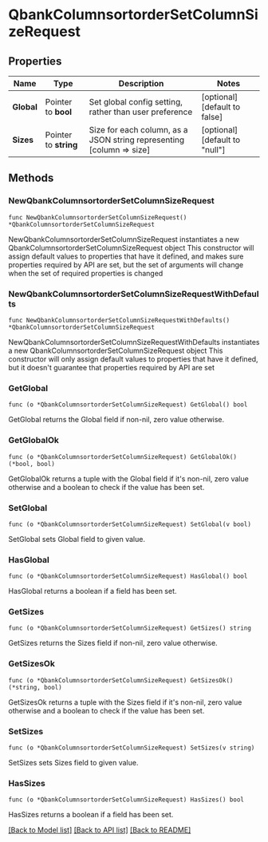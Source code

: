 # QbankColumnsortorderSetColumnSizeRequest

## Properties

Name | Type | Description | Notes
------------ | ------------- | ------------- | -------------
**Global** | Pointer to **bool** | Set global config setting, rather than user preference | [optional] [default to false]
**Sizes** | Pointer to **string** | Size for each column, as a JSON string representing [column &#x3D;&gt; size] | [optional] [default to "null"]

## Methods

### NewQbankColumnsortorderSetColumnSizeRequest

`func NewQbankColumnsortorderSetColumnSizeRequest() *QbankColumnsortorderSetColumnSizeRequest`

NewQbankColumnsortorderSetColumnSizeRequest instantiates a new QbankColumnsortorderSetColumnSizeRequest object
This constructor will assign default values to properties that have it defined,
and makes sure properties required by API are set, but the set of arguments
will change when the set of required properties is changed

### NewQbankColumnsortorderSetColumnSizeRequestWithDefaults

`func NewQbankColumnsortorderSetColumnSizeRequestWithDefaults() *QbankColumnsortorderSetColumnSizeRequest`

NewQbankColumnsortorderSetColumnSizeRequestWithDefaults instantiates a new QbankColumnsortorderSetColumnSizeRequest object
This constructor will only assign default values to properties that have it defined,
but it doesn't guarantee that properties required by API are set

### GetGlobal

`func (o *QbankColumnsortorderSetColumnSizeRequest) GetGlobal() bool`

GetGlobal returns the Global field if non-nil, zero value otherwise.

### GetGlobalOk

`func (o *QbankColumnsortorderSetColumnSizeRequest) GetGlobalOk() (*bool, bool)`

GetGlobalOk returns a tuple with the Global field if it's non-nil, zero value otherwise
and a boolean to check if the value has been set.

### SetGlobal

`func (o *QbankColumnsortorderSetColumnSizeRequest) SetGlobal(v bool)`

SetGlobal sets Global field to given value.

### HasGlobal

`func (o *QbankColumnsortorderSetColumnSizeRequest) HasGlobal() bool`

HasGlobal returns a boolean if a field has been set.

### GetSizes

`func (o *QbankColumnsortorderSetColumnSizeRequest) GetSizes() string`

GetSizes returns the Sizes field if non-nil, zero value otherwise.

### GetSizesOk

`func (o *QbankColumnsortorderSetColumnSizeRequest) GetSizesOk() (*string, bool)`

GetSizesOk returns a tuple with the Sizes field if it's non-nil, zero value otherwise
and a boolean to check if the value has been set.

### SetSizes

`func (o *QbankColumnsortorderSetColumnSizeRequest) SetSizes(v string)`

SetSizes sets Sizes field to given value.

### HasSizes

`func (o *QbankColumnsortorderSetColumnSizeRequest) HasSizes() bool`

HasSizes returns a boolean if a field has been set.


[[Back to Model list]](../README.md#documentation-for-models) [[Back to API list]](../README.md#documentation-for-api-endpoints) [[Back to README]](../README.md)


